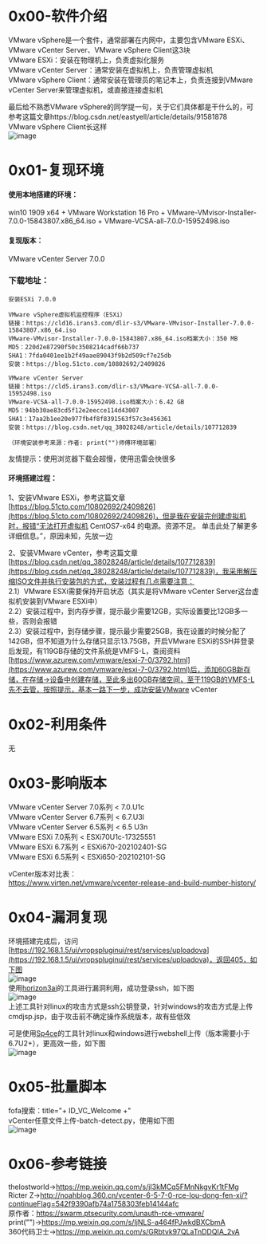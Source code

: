 # 0x00-软件介绍
VMware vSphere是一个套件，通常部署在内网中，主要包含VMware ESXi、VMware vCenter Server、VMware vSphere Client这3块  
VMware ESXi：安装在物理机上，负责虚拟化服务  
VMware vCenter Server：通常安装在虚拟机上，负责管理虚拟机  
VMware vSphere Client：通常安装在管理员的笔记本上，负责连接到VMware vCenter Server来管理虚拟机，或直接连接虚拟机  

最后给不熟悉VMware vSphere的同学提一句，关于它们具体都是干什么的，可参考这篇文章https://blog.csdn.net/eastyell/article/details/91581878  
VMware vSphere Client长这样  
![image](./pic/0.png)

# 0x01-复现环境
#### 使用本地搭建的环境：  
win10 1909 x64 + VMware Workstation 16 Pro + VMware-VMvisor-Installer-7.0.0-15843807.x86_64.iso + VMware-VCSA-all-7.0.0-15952498.iso  
#### 复现版本：  
VMware vCenter Server 7.0.0  
### 下载地址：  
```
安装ESXi 7.0.0

VMware vSphere虚拟机监控程序（ESXi）
链接：https://cld16.irans3.com/dlir-s3/VMware-VMvisor-Installer-7.0.0-15843807.x86_64.iso
VMware-VMvisor-Installer-7.0.0-15843807.x86_64.iso档案大小：350 MB
MD5：220d2e87290f50c3508214cadf66b737
SHA1：7fda0401ee1b2f49aae89043f9b2d509cf7e25db
安装：https://blog.51cto.com/10802692/2409826

VMware vCenter Server
链接：https://cld5.irans3.com/dlir-s3/VMware-VCSA-all-7.0.0-15952498.iso
VMware-VCSA-all-7.0.0-15952498.iso档案大小：6.42 GB
MD5：94bb30ae83cd5f12e2eecce114d43007
SHA1：17aa2b1ee20e977fb4f8f8391563f57c3e456361
安装：https://blog.csdn.net/qq_38028248/article/details/107712839

（环境安装参考来源：作者: print("")师傅环境部署）
```
友情提示：使用浏览器下载会超慢，使用迅雷会快很多  
#### 环境搭建过程：  
1、安装VMware ESXi，参考这篇文章[https://blog.51cto.com/10802692/2409826](https://blog.51cto.com/10802692/2409826)，但是我在安装完创建虚拟机时，报错“无法打开虚拟机 CentOS7-x64 的电源。资源不足。 单击此处了解更多详细信息。”，原因未知，先放一边

2、安装VMware vCenter，参考这篇文章[https://blog.csdn.net/qq_38028248/article/details/107712839](https://blog.csdn.net/qq_38028248/article/details/107712839)，我采用解压缩ISO文件并执行安装包的方式，安装过程有几点需要注意：  
2.1）VMware ESXi需要保持开启状态（其实是将VMware vCenter Server这台虚拟机安装到VMware ESXi中）  
2.2）安装过程中，到内存步骤，提示最少需要12GB，实际设置要比12GB多一些，否则会报错  
2.3）安装过程中，到存储步骤，提示最少需要25GB，我在设置的时候分配了142GB，但不知道为什么存储只显示13.75GB，开启VMware ESXi的SSH并登录后发现，有119GB存储的文件系统是VMFS-L，查阅资料[https://www.azurew.com/vmware/esxi-7-0/3792.html](https://www.azurew.com/vmware/esxi-7-0/3792.html)后，添加60GB新存储，在存储->设备中创建存储，至此多出60GB存储空间，至于119GB的VMFS-L先不去管，按照提示，基本一路下一步，成功安装VMware vCenter

# 0x02-利用条件
无

# 0x03-影响版本
VMware vCenter Server 7.0系列 < 7.0.U1c  
VMware vCenter Server 6.7系列 < 6.7.U3l  
VMware vCenter Server 6.5系列 < 6.5 U3n  
VMware ESXi 7.0系列 < ESXi70U1c-17325551  
VMware ESXi 6.7系列 < ESXi670-202102401-SG  
VMware ESXi 6.5系列 < ESXi650-202102101-SG

vCenter版本对比表：  
https://www.virten.net/vmware/vcenter-release-and-build-number-history/

# 0x04-漏洞复现
环境搭建完成后，访问[https://192.168.1.5/ui/vropspluginui/rest/services/uploadova](https://192.168.1.5/ui/vropspluginui/rest/services/uploadova)，返回405，如下图  
![image](./pic/1.png)  
使用[horizon3ai](https://github.com/horizon3ai/CVE-2021-21972)的工具进行漏洞利用，成功登录ssh，如下图  
![image](./pic/2.png)  
上述工具针对linux的攻击方式是ssh公钥登录，针对windows的攻击方式是上传cmdjsp.jsp，由于攻击前不确定操作系统版本，故有些低效

可是使用[Sp4ce](https://github.com/horizon3ai/CVE-2021-21972)的工具针对linux和windows进行webshell上传（版本需要小于6.7U2+），更高效一些，如下图  
![image](./pic/4.png)  

# 0x05-批量脚本
fofa搜索：title="+ ID_VC_Welcome +"  
vCenter任意文件上传-batch-detect.py，使用如下图  
![image](./pic/3.png)  

# 0x06-参考链接
thelostworld->https://mp.weixin.qq.com/s/jI3kMCq5FMnNkgvKr1tFMg  
Ricter Z->http://noahblog.360.cn/vcenter-6-5-7-0-rce-lou-dong-fen-xi/?continueFlag=542f9390afb74a1758303feb14144afc  
原作者：https://swarm.ptsecurity.com/unauth-rce-vmware/  
print("")->https://mp.weixin.qq.com/s/IjNLS-a464fPJwkdBXCbmA  
360代码卫士->https://mp.weixin.qq.com/s/GRbtvk97QLaTnDDQIA_2vA
